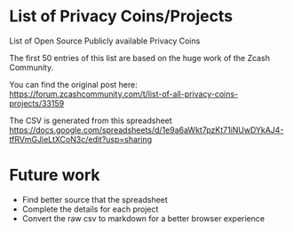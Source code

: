 # List of Privacy Coins/Projects
List of Open Source Publicly available Privacy Coins

The first 50 entries of this list are based on the huge work of the Zcash Community.

You can find the original post here: https://forum.zcashcommunity.com/t/list-of-all-privacy-coins-projects/33159

The CSV is generated from this spreadsheet https://docs.google.com/spreadsheets/d/1e9a6aWkt7pzKt71iNUwDYkAJ4-tfRVmGJieLtXCoN3c/edit?usp=sharing


# Future work
- Find better source that the spreadsheet
- Complete the details for each project
- Convert the raw csv to markdown for a better browser experience
